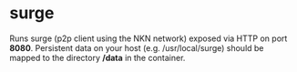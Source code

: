 # surge
Runs surge (p2p client using the NKN network) exposed via HTTP on port **8080**.
Persistent data on your host (e.g. /usr/local/surge) should be mapped to the directory **/data** in the container.
